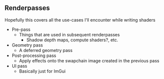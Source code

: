 
## Renderpasses
Hopefully this covers all the use-cases I'll encounter while writing shaders

- Pre-pass
	- Things that are used in subsequent renderpasses
		- Shadow depth maps, compute shaders?, etc.
- Geometry pass
	- A deferred geometry pass
- Post-processing pass
	- Apply effects onto the swapchain image created in the previous pass
- UI pass
	- Basically just for ImGui


